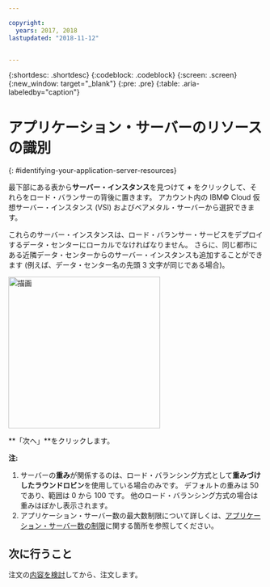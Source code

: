 ```yaml
---

copyright:
  years: 2017, 2018
lastupdated: "2018-11-12"


---
```


{:shortdesc: .shortdesc}
{:codeblock: .codeblock}
{:screen: .screen}
{:new_window: target="_blank"}
{:pre: .pre}
{:table: .aria-labeledby="caption"}

# アプリケーション・サーバーのリソースの識別
{: #identifying-your-application-server-resources}

最下部にある表から**サーバー・インスタンス**を見つけて **+** をクリックして、それらをロード・バランサーの背後に置きます。 アカウント内の IBM© Cloud 仮想サーバー・インスタンス (VSI) およびベアメタル・サーバーから選択できます。

これらのサーバー・インスタンスは、ロード・バランサー・サービスをデプロイするデータ・センターにローカルでなければなりません。 さらに、同じ都市にある近隣データ・センターからのサーバー・インスタンスも追加することができます (例えば、データ・センター名の先頭 3 文字が同じである場合)。

<img src="images/locate-server-instance.png" alt="描画" style="width: 300px;"/>

**「次へ」**をクリックします。

**注:** 

1. サーバーの**重み**が関係するのは、ロード・バランシング方式として**重みづけしたラウンドロビン**を使用している場合のみです。 デフォルトの重みは 50 であり、範囲は 0 から 100 です。 他のロード・バランシング方式の場合は重みはぼかし表示されます。
2. アプリケーション・サーバー数の最大数制限について詳しくは、[アプリケーション・サーバー数の制限](/docs/infrastructure/loadbalancer-service?topic=loadbalancer-service-faqs-for-ibm-cloud-load-balancer#what-s-the-maximum-number-of-compute-instances-i-can-associate-with-my-load-balancer-)に関する箇所を参照してください。

## 次に行うこと
注文の[内容を検討](/docs/infrastructure/loadbalancer-service?topic=loadbalancer-service-review-and-place-your-order)してから、注文します。
